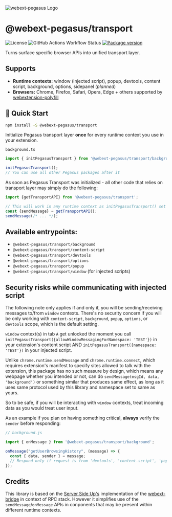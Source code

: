 ![webext-pegasus Logo](https://github.com/StyleT/webext-pegasus/blob/main/assets/logo.png?raw=true)

# @webext-pegasus/transport

![License](https://badgen.net/github/license/StyleT/webext-pegasus)
![GitHub Actions Workflow Status](https://img.shields.io/github/actions/workflow/status/StyleT/webext-pegasus/ci.yml?branch=main)
[![Package version](https://badgen.net/npm/v/@webext-pegasus%2Ftransport)](https://www.npmjs.com/package/@webext-pegasus/transport)

Turns surface specific browser APIs into unified transport layer.

## Supports

* **Runtime contexts:** window (injected script), popup, devtools, content script, background, options, sidepanel (_planned_)
* **Browsers:** Chrome, Firefox, Safari, Opera, Edge + others supported by [webextension-polyfill](https://github.com/mozilla/webextension-polyfill)


## 🚀 Quick Start

```bash
npm install -S @webext-pegasus/transport
```

Initialize Pegasus transport layer **once** for every runtime context you use in your extension.

`background.ts`

```typescript
import { initPegasusTransport } from '@webext-pegasus/transport/background';

initPegasusTransport();
// You can use all other Pegasus packages after it
```

As soon as Pegasus Transport was initialized - all other code that relies on transport layer may simply do the following:

```typescript
import {getTransportAPI} from '@webext-pegasus/transport';

// This will work in any runtime context as initPegasusTransport() set needed adapter within module lexical scope
const {sendMessage} = getTransportAPI();
sendMessage(/* ... */);
```

## Available entrypoints:
 - `@webext-pegasus/transport/background`
 - `@webext-pegasus/transport/content-script`
 - `@webext-pegasus/transport/devtools`
 - `@webext-pegasus/transport/options`
 - `@webext-pegasus/transport/popup`
 - `@webext-pegasus/transport/window` (for injected scripts)


## Security risks while communicating with injected script

The following note only applies if and only if, you will be sending/receiving messages to/from `window` contexts. There's no security concern if you will be only working with `content-script`, `background`, `popup`, `options`, or `devtools` scope, which is the default setting.

`window` context(s) in tab `A` get unlocked the moment you call `initPegasusTransport({allowWindowMessagingForNamespace: 'TEST'})` in your extension's content script AND `initPegasusTransport({namespace: 'TEST'})` in your injected script.

Unlike `chrome.runtime.sendMessage` and `chrome.runtime.connect`, which requires extension's manifest to specify sites allowed to talk with the extension, this package has no such measure by design, which means any webpage whether you intended or not, can do `sendMessage(msgId, data, 'background')` or something similar that produces same effect, as long as it uses same protocol used by this library and namespace set to same as yours.

So to be safe, if you will be interacting with `window` contexts, treat incoming data as you would treat user input.

As an example if you plan on having something critical, **always** verify the `sender` before responding:

```javascript
// background.js

import { onMessage } from '@webext-pegasus/transport/background';

onMessage("getUserBrowsingHistory", (message) => {
  const { data, sender } = message;
  // Respond only if request is from 'devtools', 'content-script', 'popup', 'options', or 'background' endpoint
});
```

## Credits

This library is based on the [Server Side Up's](https://github.com/serversideup) implementation of the [webext-bridge](https://github.com/serversideup/webext-bridge) in context of RPC stack. However it simplifies use of the `sendMessage`/`onMessage` APIs in conponents that may be present within different runtime contexts.
